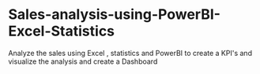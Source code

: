 # Sales-analysis-using-PowerBI-Excel-Statistics
Analyze the sales using Excel , statistics and PowerBI to create a KPI's and visualize the analysis and create a Dashboard
